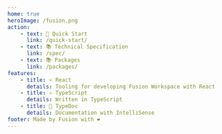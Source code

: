 ```yaml
---
home: true
heroImage: /fusion.png
action:
    - text: 🚀 Quick Start
      link: /quick-start/
    - text: 📚 Technical Specification
      link: /spec/
    - text: 📚 Packages
      link: /packages/
features:
    - title: ⚛️ React
      details: Tooling for developing Fusion Workspace with React
    - title: ✍️ TypeScript
      details: Written in TypeScript
    - title: 📄 TypeDoc
      details: Documentation with IntelliSense
footer: Made by Fusion with ❤️
---
```

